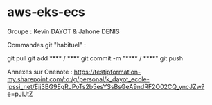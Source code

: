 # aws-eks-ecs
Groupe : Kevin DAYOT &amp; Jahone DENIS

Commandes git "habituel" :

git pull 
git add **** / **** 
git commit -m "**** / ****" 
git push 

Annexes sur Onenote : https://testipformation-my.sharepoint.com/:o:/g/personal/k_dayot_ecole-ipssi_net/Ejj3BG9EgRJPoTs2b5esYSsBsGeA9ndRF2O02CQ_yncJZw?e=pJIJtZ
